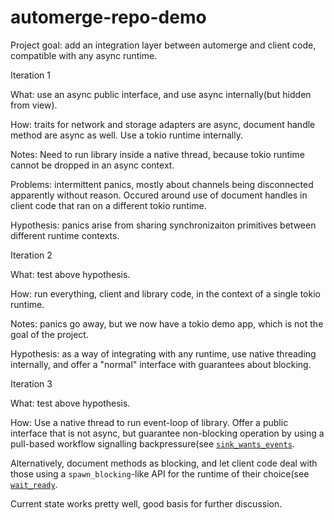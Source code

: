 # automerge-repo-demo

Project goal: add an integration layer between automerge and client code, compatible with any async runtime.

Iteration 1

What: use an async public interface, and use async internally(but hidden from view).

How: traits for network and storage adapters are async, document handle method are async as well. Use a tokio runtime internally.

Notes: Need to run library inside a native thread, because tokio runtime cannot be dropped in an async context.

Problems: intermittent panics, mostly about channels being disconnected apparently without reason. 
Occured around use of document handles in client code that ran on a different tokio runtime. 

Hypothesis: panics arise from sharing synchronizaiton primitives between different runtime contexts. 

Iteration 2

What: test above hypothesis.

How: run everything, client and library code, in the context of a single tokio runtime. 

Notes: panics go away, but we now have a tokio demo app, which is not the goal of the project. 

Hypothesis: as a way of integrating with any runtime, use native threading internally, 
and offer a "normal" interface with guarantees about blocking. 

Iteration 3

What: test above hypothesis.

How: Use a native thread to run event-loop of library. Offer a public interface that is not async, 
but guarantee non-blocking operation by using a pull-based workflow signalling backpressure(see [`sink_wants_events`](https://github.com/gterzian/automerge-repo-demo/blob/55ae8ad59b47db78305b0f3b81bf097952c003ea/src/interfaces.rs#L48). 

Alternatively, document methods as blocking, 
and let client code deal with those using a `spawn_blocking`-like API for the runtime of their choice(see [`wait_ready`](https://github.com/gterzian/automerge-repo-demo/blob/55ae8ad59b47db78305b0f3b81bf097952c003ea/src/dochandle.rs#L65). 

Current state works pretty well, good basis for further discussion. 
